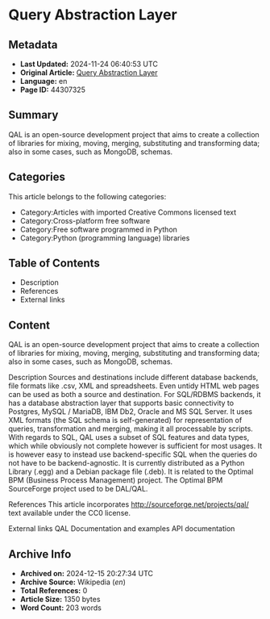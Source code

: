# Query Abstraction Layer

## Metadata
- **Last Updated:** 2024-11-24 06:40:53 UTC
- **Original Article:** [Query Abstraction Layer](https://en.wikipedia.org/wiki/Query_Abstraction_Layer)
- **Language:** en
- **Page ID:** 44307325

## Summary
QAL is an open-source development project that aims to create a collection of libraries for mixing, moving, merging, substituting and transforming data; also in some cases, such as MongoDB, schemas.

## Categories
This article belongs to the following categories:

- Category:Articles with imported Creative Commons licensed text
- Category:Cross-platform free software
- Category:Free software programmed in Python
- Category:Python (programming language) libraries

## Table of Contents

- Description
- References
- External links

## Content

QAL is an open-source development project that aims to create a collection of libraries for mixing, moving, merging, substituting and transforming data; also in some cases, such as MongoDB, schemas.

Description
Sources and destinations include different database backends, file formats like .csv, XML and spreadsheets. Even untidy HTML web pages can be used as both a source and destination.
For SQL/RDBMS backends, it has a database abstraction layer that supports basic connectivity to Postgres, MySQL / MariaDB, IBM Db2, Oracle and MS SQL Server. It uses XML formats (the SQL schema is self-generated) for representation of queries, transformation and merging, making it all processable by scripts.
With regards to SQL, QAL uses a subset of SQL features and data types, which while obviously not complete however is sufficient for most usages. It is however easy to instead use backend-specific SQL when the queries do not have to be backend-agnostic.
It is currently distributed as a Python Library (.egg) and a Debian package file (.deb).
It is related to the Optimal BPM (Business Process Management) project. The Optimal BPM SourceForge project used to be DAL/QAL.

References
This article incorporates http://sourceforge.net/projects/qal/ text available under the CC0 license.

External links
QAL Documentation and examples
API documentation

## Archive Info
- **Archived on:** 2024-12-15 20:27:34 UTC
- **Archive Source:** Wikipedia (_en_)
- **Total References:** 0
- **Article Size:** 1350 bytes
- **Word Count:** 203 words
